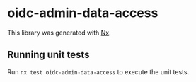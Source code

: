 # oidc-admin-data-access

This library was generated with [Nx](https://nx.dev).

## Running unit tests

Run `nx test oidc-admin-data-access` to execute the unit tests.
